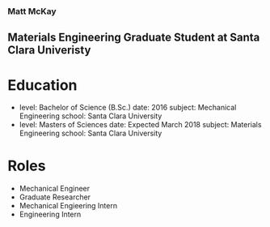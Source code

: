 ### Matt McKay
## Materials Engineering Graduate Student at Santa Clara Univeristy

# Education
 - level: Bachelor of Science (B.Sc.)
   date: 2016
   subject: Mechanical Engineering
   school: Santa Clara University
  - level: Masters of Sciences
    date: Expected March 2018
    subject: Materials Engineering
    school: Santa Clara University
# Roles
- Mechanical Engineer 
- Graduate Researcher 
- Mechanical Engieering Intern
- Engineering Intern




